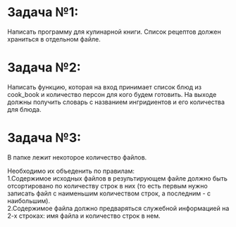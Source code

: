 # Задача №1:

Написать программу для кулинарной книги.
Список рецептов должен храниться в отдельном файле.


# Задача №2:

Написать функцию, которая на вход принимает список блюд из cook_book и количество персон для кого будем готовить.
На выходе должны получить словарь с названием ингридиентов и его количества для блюда.


# Задача №3:

В папке лежит некоторое количество файлов. 

Необходимо их объеденить по правилам:  
1.Содержимое исходных файлов в результирующем файле должно быть отсортировано по количеству строк в них (то есть первым нужно записать файл с наименьшим количеством строк, а последним - с наибольшим).  
2.Содержимое файла должно предваряться служебной информацией на 2-х строках: имя файла и количество строк в нем.